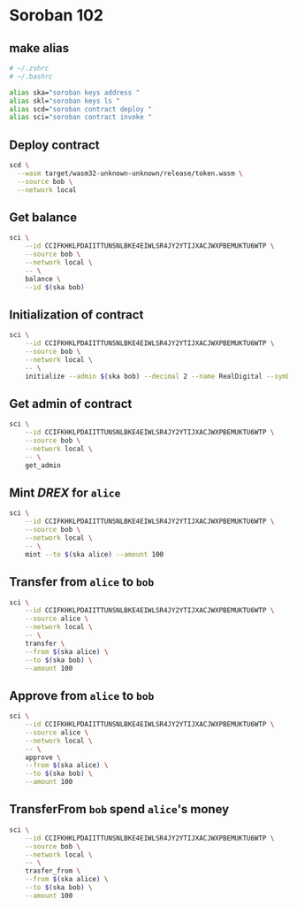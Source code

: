 # Soroban 102

## make alias

```bash
# ~/.zshrc
# ~/.bashrc

alias ska="soroban keys address "
alias skl="soroban keys ls "
alias scd="soroban contract deploy "
alias sci="soroban contract invoke "
```

## Deploy contract

```bash
scd \
  --wasm target/wasm32-unknown-unknown/release/token.wasm \
  --source bob \
  --network local
```

## Get balance

```bash
sci \
    --id CCIFKHKLPDAIITTUNSNLBKE4EIWLSR4JY2YTIJXACJWXPBEMUKTU6WTP \
    --source bob \
    --network local \
    -- \
    balance \
    --id $(ska bob)
```

## Initialization of contract

```bash
sci \
    --id CCIFKHKLPDAIITTUNSNLBKE4EIWLSR4JY2YTIJXACJWXPBEMUKTU6WTP \
    --source bob \
    --network local \
    -- \
    initialize --admin $(ska bob) --decimal 2 --name RealDigital --symbol DREX
```

## Get admin of contract

```bash
sci \
    --id CCIFKHKLPDAIITTUNSNLBKE4EIWLSR4JY2YTIJXACJWXPBEMUKTU6WTP \
    --source bob \
    --network local \
    -- \
    get_admin
```

## Mint _DREX_ for `alice`

```bash
sci \
    --id CCIFKHKLPDAIITTUNSNLBKE4EIWLSR4JY2YTIJXACJWXPBEMUKTU6WTP \
    --source bob \
    --network local \
    -- \
    mint --to $(ska alice) --amount 100
```

## Transfer from `alice` to `bob`

```bash
sci \
    --id CCIFKHKLPDAIITTUNSNLBKE4EIWLSR4JY2YTIJXACJWXPBEMUKTU6WTP \
    --source alice \
    --network local \
    -- \
    transfer \
    --from $(ska alice) \
    --to $(ska bob) \
    --amount 100
```

## Approve from `alice` to `bob`

```bash
sci \
    --id CCIFKHKLPDAIITTUNSNLBKE4EIWLSR4JY2YTIJXACJWXPBEMUKTU6WTP \
    --source alice \
    --network local \
    -- \
    approve \
    --from $(ska alice) \
    --to $(ska bob) \
    --amount 100
```

## TransferFrom `bob` spend `alice`'s money

```bash
sci \
    --id CCIFKHKLPDAIITTUNSNLBKE4EIWLSR4JY2YTIJXACJWXPBEMUKTU6WTP \
    --source bob \
    --network local \
    -- \
    trasfer_from \
    --from $(ska alice) \
    --to $(ska bob) \
    --amount 100
```

